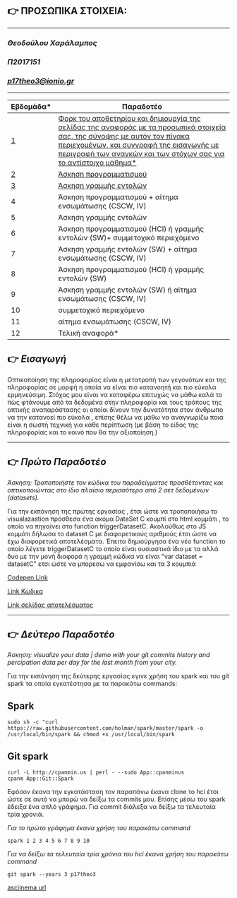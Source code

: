 ## :point_right: ΠΡΟΣΩΠΙΚΑ ΣΤΟΙΧΕΙΑ:

- - - -
### *Θεοδούλου Χαράλαμπος*
### *Π2017151*
### *p17theo3@ionio.gr*

- - - -


| Εβδομάδα* | Παραδοτέο |
| --- | --- |
| <a href="#Paradoteo0">1</a> |<a href="#Paradoteo0">Φορκ του αποθετηρίου και δημιουργία της σελίδας της αναφοράς με τα προσωπικά στοιχεία σας, της σύνοψης με αυτόν τον πίνακα περιεχομένων, και συγγραφή της εισαγωγής με περιγραφή των αναγκών και των στόχων σας για το αντίστοιχο μάθημα* </a> |
|<a href="#Paradoteo1"> 2</a> | <a href="#Paradoteo1">Άσκηση προγραμματισμού </a>|
| <a href="#Paradoteo2"> 3</a>  |<a href="#Paradoteo2"> Άσκηση γραμμής εντολών </a>|
| 4 | Άσκηση προγραμματισμού + αίτημα ενσωμάτωσης (CSCW, IV) |
| 5 | Άσκηση γραμμής εντολών |
| 6 | Άσκηση προγραμματισμού (HCI) ή γραμμής εντολών (SW)+ συμμετοχικό περιεχόμενο |
| 7 | Άσκηση γραμμής εντολών (SW) + αίτημα ενσωμάτωσης (CSCW, IV) |
| 8 | Άσκηση προγραμματισμού (HCI) ή γραμμής εντολών (SW) |
| 9 | Άσκηση γραμμής εντολών (SW) ή αίτημα ενσωμάτωσης (CSCW, IV) |
| 10 | συμμετοχικό περιεχόμενο |
| 11 | αίτημα ενσωμάτωσης (CSCW, IV) |
| 12 | Τελική αναφορά* |



## <a name="Paradoteo0">:point_right: *Εισαγωγή*</a>

Οπτικοποίηση της πληροφορίας είναι η μετατροπή των γεγονότων και της πληροφορίας σε μορφή η οποία να είναι πιο κατανοητή και πιο εύκολα ερμηνεύσιμη. Στόχος μου είναι να καταφέρω  επιτυχώς να μάθω καλά  το πώς  φτάνουμε από τα δεδομένα στην πληροφορία και τους  τρόπους της οπτικής αναπαράστασης οι οποίοι δίνουν την δυνατότητα στον άνθρωπο να την κατανοεί πιο εύκολα , επίσης  θέλω να μάθω να αναγνωρίζω ποια είναι η σωστή τεχνική για κάθε περίπτωση (με βάση το είδος της πληροφορίας και το κοινό που θα την αξιοποίηση.)
- - - -




## <a name="Paradoteo1">:point_right: *Πρώτο Παραδοτέο*</a>
*Άσκηση: Τροποποιήστε τον κώδικα του παραδείγματος προσθέτοντας και οπτικοποιώντας στο ίδιο πλαίσιο περισσότερα από 2 σετ δεδομένων (datasets).*

Για την εκπόνηση της πρώτης εργασίας , έτσι ώστε να τροποποιήσω το visualazastion πρόσθεσα  ένα ακόμα   DataSet C κουμπί στο html κομμάτι , το οποίο να πηγαίνει στο function triggerDatasetC. Ακολούθως στo JS κομμάτι δήλωσα το dataset C με διαφορετικούς αριθμούς έτσι ώστε να έχω διαφορετικά αποτελέσματα.  Έπειτα δημιούργησα ένα νέο function το οποίο λέγετε triggerDatasetC το οποίο είναι ουσιαστικά ίδιο με τα αλλά δυο με την μονή διαφορά  η γραμμή κώδικα να είναι "var dataset = datasetC" ετσι ώστε να μπορεσω να εμφανίσω και τα 3 κουμπιά 

[Codepen Link](https://codepen.io/p17theo3/pen/NWrrNWe)

[Link Κώδικα](https://github.com/p17theo3/site/blob/master/_remix/visualization-dataset.md)

[Link σελίδας αποτελέσματος](https://p17theo3.netlify.app/remix/visualization-dataset/)
  
- - - -



## <a name="Paradoteo2">:point_right: *Δεύτερο Παραδοτέο*</a>
*Άσκηση: visualize your data | demo with your git commits history and percipation data per day for the last month from your city.*

Για την εκπόνηση της δεύτερης  εργασίας εγινε χρήση του spark και του git spark τα οποία εγκατέστησα με τα παρακάτω commands:

## Spark
```
sudo sh -c "curl https://raw.githubusercontent.com/holman/spark/master/spark -o /usr/local/bin/spark && chmod +x /usr/local/bin/spark
```

## Git spark
```
curl -L http://cpanmin.us | perl - --sudo App::cpanminus
cpanm App::Git::Spark
```

Εφόσον έκανα την εγκατάσταση τον παραπάνω έκανα clone το hci έτσι ώστε σε αυτό να μπορώ να δείξω τα commits μου. Επίσης μέσω του spark έδειξα ένα απλό γράφημα. Για commit διάλεξα να δείξω τα τελευταία τρία χρονιά.



*Για το πρώτο γράφημα έκανα χρήση του παρακάτω command*
```
spark 1 2 3 4 5 6 7 8 9 10
```




*Για να δείξω τα τελευταία τρία χρόνια του hci έκανα χρήση του παρακάτω command*

```
git spark --years 3 p17theo3
```


[asciinema url](https://asciinema.org/a/367741)

